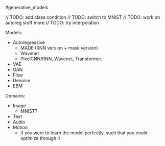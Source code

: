 #generative_models

// TODO: add class condition
// TODO: switch to MNIST
// TODO: work on autoreg stuff more
// TODO: try interpolation

Models:
- Autoregressive
  - MADE (RNN version + mask version)
  - Wavenet
  - PixelCNN/RNN, Wavenet, Transformer. 
- VAE
- GAN
- Flow
- Denoise
- EBM

Domains:
- Image
  - MNIST?
- Text
- Audio
- Motion
  - if you were to learn the model perfectly. such that you could optimize through it

